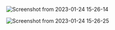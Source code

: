 ![Screenshot from 2023-01-24 15-26-14](https://user-images.githubusercontent.com/101880897/216359533-35b5568f-90cd-4022-b521-b775764b1acd.png)

![Screenshot from 2023-01-24 15-26-25](https://user-images.githubusercontent.com/101880897/216359570-038e2b6f-7e2a-44a0-829f-c9ba9d1dadf8.png)
